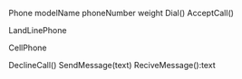 Phone
modelName
phoneNumber
weight
Dial()
AcceptCall()

LandLinePhone

CellPhone

DeclineCall()
SendMessage(text)
ReciveMessage():text